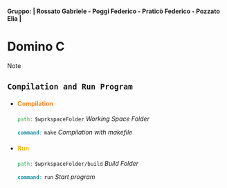 #### Gruppo: | Rossato Gabriele - Poggi Federico - Praticò Federico - Pozzato Elia |

# Domino C

> [!NOTE]
>
> ## <b>`Compilation and Run Program`</b>
>
> - #### <strong style="color:#ed831f"> Compilation</strong>
>
>   <code style="color:#24b54b">path:</code> <code>$wprkspaceFolder</code> _Working Space Folder_
>
>   <code style="color:#1b8f9e"><b>command</b>:</code> <code>make</code> _Compilation with makefile_
>
> - #### <strong style="color:#edba1f">Run</strong>
>
>   <code style="color:#24b54b">path:</code> <code>$wprkspaceFolder/build</code> _Build Folder_
>
>   <code style="color:#1b8f9e"><b>command</b>:</code> <code>run</code> _Start program_
